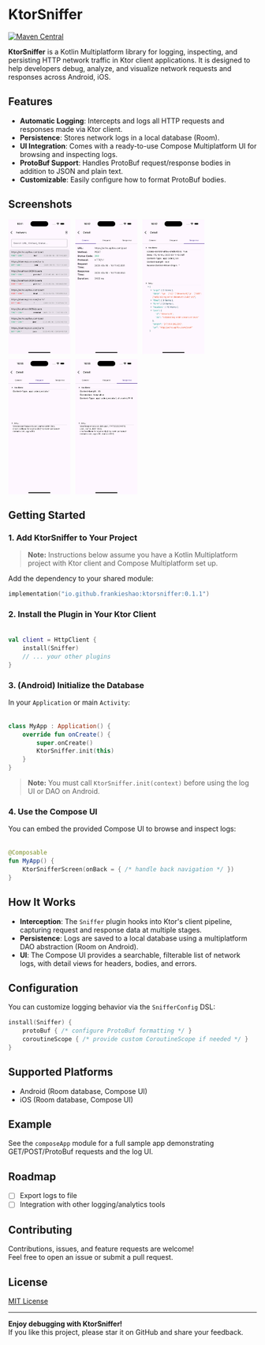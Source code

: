 # KtorSniffer

[![Maven Central](https://img.shields.io/maven-central/v/io.github.frankieshao/ktorsniffer)](https://search.maven.org/artifact/io.github.frankieshao/ktorsniffer)

**KtorSniffer** is a Kotlin Multiplatform library for logging, inspecting, and persisting HTTP network traffic in Ktor client applications. It is designed to help developers debug, analyze, and visualize network requests and responses across Android, iOS.

## Features

- **Automatic Logging**: Intercepts and logs all HTTP requests and responses made via Ktor client.
- **Persistence**: Stores network logs in a local database (Room).
- **UI Integration**: Comes with a ready-to-use Compose Multiplatform UI for browsing and inspecting logs.
- **ProtoBuf Support**: Handles ProtoBuf request/response bodies in addition to JSON and plain text.
- **Customizable**: Easily configure how to format ProtoBuf bodies.

## Screenshots

<div style="display: flex; flex-wrap: wrap; gap: 10px;">
  <img src="img/log_list.png" alt="Log List" width="25%" />
  <img src="img/json_general.png" alt="JSON General View" width="25%" />
  <img src="img/json_response.png" alt="JSON Response Details" width="25%" />
  <img src="img/protobuf_request.png" alt="ProtoBuf Request" width="25%" />
  <img src="img/protobuf_response.png" alt="ProtoBuf Response" width="25%" />
</div>

## Getting Started

### 1. Add KtorSniffer to Your Project

> **Note:** Instructions below assume you have a Kotlin Multiplatform project with Ktor client and Compose Multiplatform set up.

Add the dependency to your shared module:

```kotlin
implementation("io.github.frankieshao:ktorsniffer:0.1.1")
```

### 2. Install the Plugin in Your Ktor Client

```kotlin

val client = HttpClient {
    install(Sniffer)
    // ... your other plugins
}
```

### 3. (Android) Initialize the Database

In your `Application` or main `Activity`:

```kotlin

class MyApp : Application() {
    override fun onCreate() {
        super.onCreate()
        KtorSniffer.init(this)
    }
}
```

> **Note:** You must call `KtorSniffer.init(context)` before using the log UI or DAO on Android.

### 4. Use the Compose UI

You can embed the provided Compose UI to browse and inspect logs:

```kotlin

@Composable
fun MyApp() {
    KtorSnifferScreen(onBack = { /* handle back navigation */ })
}
```

## How It Works

- **Interception**: The `Sniffer` plugin hooks into Ktor's client pipeline, capturing request and response data at multiple stages.
- **Persistence**: Logs are saved to a local database using a multiplatform DAO abstraction (Room on Android).
- **UI**: The Compose UI provides a searchable, filterable list of network logs, with detail views for headers, bodies, and errors.

## Configuration

You can customize logging behavior via the `SnifferConfig` DSL:

```kotlin
install(Sniffer) {
    protoBuf { /* configure ProtoBuf formatting */ }
    coroutineScope { /* provide custom CoroutineScope if needed */ }
}
```

## Supported Platforms

- Android (Room database, Compose UI)
- iOS (Room database, Compose UI)

## Example

See the `composeApp` module for a full sample app demonstrating GET/POST/ProtoBuf requests and the log UI.

## Roadmap

- [ ] Export logs to file
- [ ] Integration with other logging/analytics tools

## Contributing

Contributions, issues, and feature requests are welcome!  
Feel free to open an issue or submit a pull request.

## License

[MIT License](LICENSE)

---

**Enjoy debugging with KtorSniffer!**  
If you like this project, please star it on GitHub and share your feedback.
